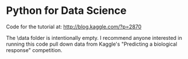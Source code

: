 Python for Data Science
====================

Code for the tutorial at: http://blog.kaggle.com/?p=2870

The \data folder is intentionally empty. I recommend anyone interested in running this code pull down data from Kaggle's "Predicting a biological response" competition.
